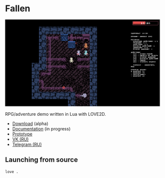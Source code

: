 # Fallen

![](assets/screenshots/main.png)

RPG/adventure demo written in Lua with LOVE2D.

- [Download](https://github.com/girvel/fallen/releases/latest) (alpha)
- [Documentation](/docs/README.md) (in progress)
- [Prototype](https://github.com/girvel/fallen_python)
- [VK (RU)](https://vk.com/st_celest)
- [Telegram (RU)](https://t.me/stcelest)

## Launching from source

```bash
love .
```

